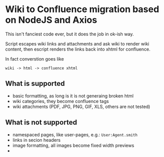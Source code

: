 # Wiki to Confluence migration based on NodeJS and Axios

This isn't fanciest code ever, but it does the job in ok-ish way.

Script escapes wiki links and attachments and ask wiki to render wiki content,
then escript renders the links back into xhtml for confluence.

In fact converstion goes like

    wiki -> html -> confluence xhtml

## What is supported

* basic formatting, as long is it is not generaing broken html
* wiki categories, they become confluence tags
* wiki attachments (PDF, JPG, PNG, GIF, XLS, others are not tested)

## What is not supported

* namespaced pages, like user-pages, e.g.: `User:Agent.smith`
* links in secion headers
* image formatting, all images become fixed width previews
* <I assume a lot of other things which were not tested>
